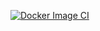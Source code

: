 [![Docker Image CI](https://github.com/suneel-nadipalli/cinelens/actions/workflows/docker-image.yml/badge.svg)](https://github.com/suneel-nadipalli/cinelens/actions/workflows/docker-image.yml)
